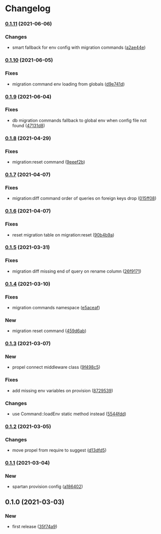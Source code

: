 # Changelog
### [0.1.11](https://github.com/spartan/db/compare/v0.1.10...v0.1.11) (2021-06-06)


### Changes

* smart fallback for env config with migration commands ([a2ae44e](https://github.com/spartan/db/commit/a2ae44e082aac4c862c13bc61453c03089f141af))

### [0.1.10](https://github.com/spartan/db/compare/v0.1.9...v0.1.10) (2021-06-05)


### Fixes

* migration command env loading from globals ([d9e741d](https://github.com/spartan/db/commit/d9e741d057ec48fb487b6960afa3eca902812dcd))

### [0.1.9](https://github.com/spartan/db/compare/v0.1.8...v0.1.9) (2021-06-04)


### Fixes

* db migration commands fallback to global env when config file not found ([47131d8](https://github.com/spartan/db/commit/47131d82269c6a6b620071cb6bba8ab157a64797))

### [0.1.8](https://github.com/spartan/db/compare/v0.1.7...v0.1.8) (2021-04-29)


### Fixes

* migration:reset command ([9eeef2b](https://github.com/spartan/db/commit/9eeef2b84e2fc7bb1c4c4d7db57a8cb2082594c6))

### [0.1.7](https://github.com/spartan/db/compare/v0.1.6...v0.1.7) (2021-04-07)


### Fixes

* migration:diff command order of queries on foreign keys drop ([015ff08](https://github.com/spartan/db/commit/015ff08ae573d1c82554e310eda273502a7d5705))

### [0.1.6](https://github.com/spartan/db/compare/v0.1.5...v0.1.6) (2021-04-07)


### Fixes

* reset migration table on migration:reset ([90b4b9a](https://github.com/spartan/db/commit/90b4b9a28629d861218e308a6352658769a6b84f))

### [0.1.5](https://github.com/spartan/db/compare/v0.1.4...v0.1.5) (2021-03-31)


### Fixes

* migration diff missing end of query on rename column ([26f9171](https://github.com/spartan/db/commit/26f91719285e9b5579d256d52265bd53be611eda))

### [0.1.4](https://github.com/spartan/db/compare/v0.1.3...v0.1.4) (2021-03-10)


### Fixes

* migration commands namespace ([e5aceaf](https://github.com/spartan/db/commit/e5aceafa1fe65e0e0ac93ab11e7e920d8c78683a))


### New

* migration reset command ([459d6ab](https://github.com/spartan/db/commit/459d6ab520879238b9ee7d541fc6d993d9d0c5fc))

### [0.1.3](https://github.com/spartan/db/compare/v0.1.2...v0.1.3) (2021-03-07)


### New

* propel connect middleware class ([9f498c5](https://github.com/spartan/db/commit/9f498c51f0010decdad3ab1efffd7fc3c9e843e4))


### Fixes

* add missing env variables on provision ([8729539](https://github.com/spartan/db/commit/8729539d29f63e4544690719fb6b86662917ea23))


### Changes

* use Command::loadEnv static method instead ([5544fdd](https://github.com/spartan/db/commit/5544fddf32d2c39027e2f5892d02ce05ed2d1780))

### [0.1.2](https://github.com/spartan/db/compare/v0.1.1...v0.1.2) (2021-03-05)


### Changes

* move propel from require to suggest ([d13dfd5](https://github.com/spartan/db/commit/d13dfd5adf0c18f9657b0b3547104cdc7f845921))

### [0.1.1](https://github.com/spartan/db/compare/v0.1.0...v0.1.1) (2021-03-04)


### New

* spartan provision config ([a186402](https://github.com/spartan/db/commit/a186402050b1e59bd06aaf00d1922778b8e8c3b3))

## 0.1.0 (2021-03-03)


### New

* first release ([35f74a9](https://github.com/spartan/db/commit/35f74a91c0652910024459e76b70dcf7f4a36ad0))
